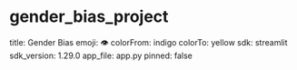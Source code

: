 # gender_bias_project
title: Gender Bias
emoji: 👁
colorFrom: indigo
colorTo: yellow
sdk: streamlit
sdk_version: 1.29.0
app_file: app.py
pinned: false
